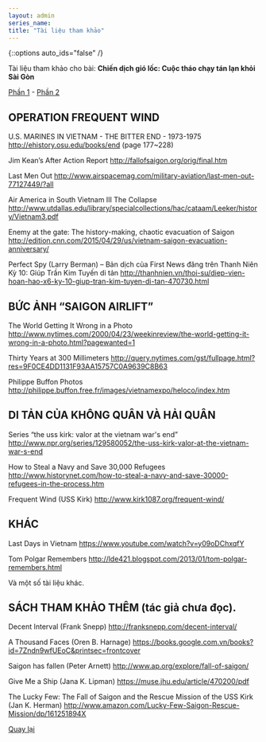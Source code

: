 ```yaml
---
layout: admin
series_name: 
title: "Tài liệu tham khảo"
---
```

{::options auto_ids="false" /}

Tài liệu tham khảo cho bài: __Chiến dịch gió lốc: Cuộc tháo chạy tán lạn khỏi Sài Gòn__

<a href="4.html">Phần 1</a> - <a href="4-2.html">Phần 2</a>

OPERATION FREQUENT WIND
--------------

U.S. MARINES IN VIETNAM - THE BITTER END - 1973-1975
http://ehistory.osu.edu/books/end (page 177~228)

Jim Kean’s After Action Report
http://fallofsaigon.org/orig/final.htm

Last Men Out
http://www.airspacemag.com/military-aviation/last-men-out-77127449/?all

Air America in South Vietnam III The Collapse
http://www.utdallas.edu/library/specialcollections/hac/cataam/Leeker/history/Vietnam3.pdf

Enemy at the gate: The history-making, chaotic evacuation of Saigon
http://edition.cnn.com/2015/04/29/us/vietnam-saigon-evacuation-anniversary/

Perfect Spy (Larry Berman) – Bản dịch của First News đăng trên Thanh Niên
Kỳ 10: Giúp Trần Kim Tuyến di tản
http://thanhnien.vn/thoi-su/diep-vien-hoan-hao-x6-ky-10-giup-tran-kim-tuyen-di-tan-470730.html

BỨC ẢNH “SAIGON AIRLIFT”
----------

The World Getting It Wrong in a Photo
http://www.nytimes.com/2000/04/23/weekinreview/the-world-getting-it-wrong-in-a-photo.html?pagewanted=1

Thirty Years at 300 Millimeters
http://query.nytimes.com/gst/fullpage.html?res=9F0CE4DD1131F93AA15757C0A9639C8B63

Philippe Buffon Photos
http://philippe.buffon.free.fr/images/vietnamexpo/heloco/index.htm

DI TẢN CỦA KHÔNG QUÂN VÀ HẢI QUÂN
--------------------

Series “the uss kirk: valor at the vietnam war's end”
http://www.npr.org/series/129580052/the-uss-kirk-valor-at-the-vietnam-war-s-end

How to Steal a Navy and Save 30,000 Refugees
http://www.historynet.com/how-to-steal-a-navy-and-save-30000-refugees-in-the-process.htm

Frequent Wind (USS Kirk)
http://www.kirk1087.org/frequent-wind/

KHÁC
---

Last Days in Vietnam
https://www.youtube.com/watch?v=y09oDChxqfY

Tom Polgar Remembers
http://lde421.blogspot.com/2013/01/tom-polgar-remembers.html

Và một số tài liệu khác.

SÁCH THAM KHẢO THÊM (tác giả chưa đọc).
-------------

Decent Interval (Frank Snepp)
http://franksnepp.com/decent-interval/

A Thousand Faces (Oren B. Harnage)
https://books.google.com.vn/books?id=7Zndn9wfUEoC&printsec=frontcover

Saigon has fallen (Peter Arnett)
http://www.ap.org/explore/fall-of-saigon/

Give Me a Ship (Jana K. Lipman)
https://muse.jhu.edu/article/470200/pdf

The Lucky Few: The Fall of Saigon and the Rescue Mission of the USS Kirk (Jan K. Herman)
http://www.amazon.com/Lucky-Few-Saigon-Rescue-Mission/dp/161251894X

<a href="4-2.html">Quay lại</a>

<script>
{% include analytics.js %}
</script>